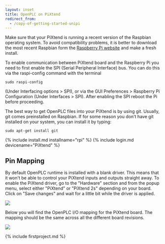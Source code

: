 ```yaml
---
layout: inset
title: OpenPLC on PiXtend
redirect_from:
  - /copy-of-getting-started-unipi
---
```


Make sure that your PiXtend is running a recent version of the Raspbian
operating system. To avoid compatibility problems, it is better to download
the most recent Raspbian form the
[Raspberry Pi website](https://www.raspberrypi.org/downloads/) and make a fresh
install.​

To enable communication between PiXtend board and the Raspberry Pi you need to first enable the SPI (Serial Peripheral Interface) bus. You can do this via the raspi-config command with the terminal 

```
sudo raspi-config
```

(Under Interfacing options > SPI), or via the GUI Preferences > Raspberry Pi Configuration (Under Interfaces > SPI).
After enabling the SPI reboot the Pi before proceeding.

The best way to get OpenPLC files into your PiXtend is by using git. Usually,
git comes preinstalled on Raspbian. If for some reason you don't have git
installed on your system, you can install it by typing:
​
```
sudo apt-get install git
```

{% include install.md installname="rpi" %}
{% include login.md devicename="PiXtend" %}

## Pin Mapping

By default OpenPLC runtime is installed with a blank driver. This means that
it won't be able to control your PiXtend inputs and outputs straight away. To
enable the PiXtend driver, go to the "Hardware" section and from the popup
menu, select either "PiXtend" or "PiXtend 2s" depending on your board. Click
on "Save changes" and wait for a little bit while the driver is applied.

![](/runtime/img/selecthw.png)

Below you will find the OpenPLC I/O mapping for the PiXtend board. The mapping
should be the same across all the different board revisions.

![](pinout.png)

{% include firstproject.md %}
